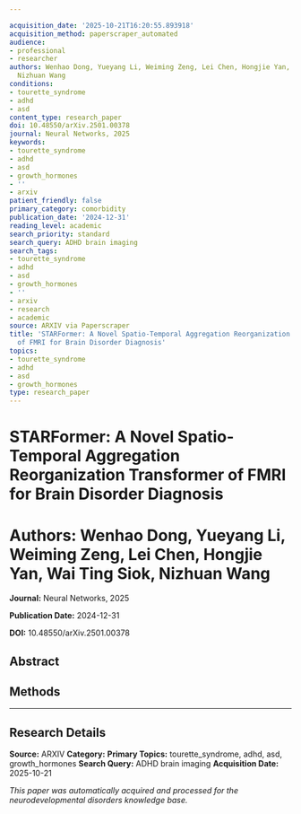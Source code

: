 ```yaml
---

acquisition_date: '2025-10-21T16:20:55.893918'
acquisition_method: paperscraper_automated
audience:
- professional
- researcher
authors: Wenhao Dong, Yueyang Li, Weiming Zeng, Lei Chen, Hongjie Yan, Wai Ting Siok,
  Nizhuan Wang
conditions:
- tourette_syndrome
- adhd
- asd
content_type: research_paper
doi: 10.48550/arXiv.2501.00378
journal: Neural Networks, 2025
keywords:
- tourette_syndrome
- adhd
- asd
- growth_hormones
- ''
- arxiv
patient_friendly: false
primary_category: comorbidity
publication_date: '2024-12-31'
reading_level: academic
search_priority: standard
search_query: ADHD brain imaging
search_tags:
- tourette_syndrome
- adhd
- asd
- growth_hormones
- ''
- arxiv
- research
- academic
source: ARXIV via Paperscraper
title: 'STARFormer: A Novel Spatio-Temporal Aggregation Reorganization Transformer
  of FMRI for Brain Disorder Diagnosis'
topics:
- tourette_syndrome
- adhd
- asd
- growth_hormones
type: research_paper
---
```




# STARFormer: A Novel Spatio-Temporal Aggregation Reorganization Transformer of FMRI for Brain Disorder Diagnosis

# **Authors:** Wenhao Dong, Yueyang Li, Weiming Zeng, Lei Chen, Hongjie Yan, Wai Ting Siok, Nizhuan Wang

**Journal:** Neural Networks, 2025

**Publication Date:** 2024-12-31

**DOI:** 10.48550/arXiv.2501.00378

## Abstract

## Methods

---

## Research Details

**Source:** ARXIV
**Category:**
**Primary Topics:** tourette_syndrome, adhd, asd, growth_hormones
**Search Query:** ADHD brain imaging
**Acquisition Date:** 2025-10-21

*This paper was automatically acquired and processed for the neurodevelopmental disorders knowledge base.*

